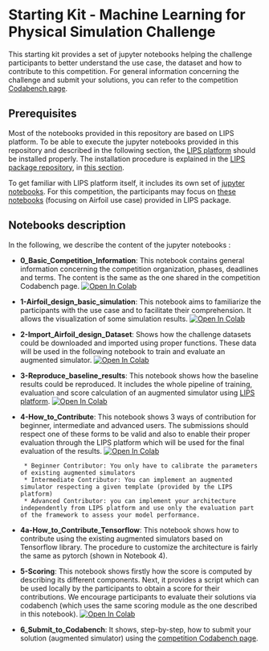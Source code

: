 # Starting Kit - Machine Learning for Physical Simulation Challenge
This starting kit provides a set of jupyter notebooks helping the challenge participants to better understand the use case, the dataset and how to contribute to this competition. For general information concerning the challenge and submit your solutions, you can refer to the competition [Codabench page](https://www.codabench.org/competitions/1534/).

Prerequisites
--------------
Most of the notebooks provided in this repository are based on LIPS platform. To be able to execute the jupyter notebooks provided in this repository and described in the following section, the [LIPS platform](https://lips.irt-systemx.fr/) should be installed properly. The installation procedure is explained in the [LIPS package repository](https://github.com/IRT-SystemX/LIPS), in [this section](https://github.com/IRT-SystemX/LIPS#installation).

To get familiar with LIPS platform itself, it includes its own set of [jupyter notebooks](https://github.com/IRT-SystemX/LIPS/tree/main/getting_started). For this competition, the participants may focus on [these notebooks](https://github.com/IRT-SystemX/LIPS/tree/main/getting_started/AirfoilUsecase) (focusing on Airfoil use case) provided in LIPS package.  

Notebooks description
---------------------
In the following, we describe the content of the jupyter notebooks : 

- **0_Basic_Competition_Information**: This notebook contains general information concerning the competition organization, phases, deadlines and terms. The content is the same as the one shared in the competition Codabench page. [![Open In Colab](https://colab.research.google.com/assets/colab-badge.svg)](https://colab.research.google.com/github/IRT-SystemX/ml4physim_startingkit/blob/main/0_Basic_Competition_Information.ipynb) 

- **1-Airfoil_design_basic_simulation**: This notebook aims to familiarize the participants with the use case and to facilitate their comprehension. It allows the visualization of some simulation results. [![Open In Colab](https://colab.research.google.com/assets/colab-badge.svg)](https://colab.research.google.com/github/IRT-SystemX/ml4physim_startingkit/blob/main/1_Airfoils_design_basic_simulation.ipynb)

- **2-Import_Airfoil_design_Dataset**: Shows how the challenge datasets could be downloaded and imported using proper functions. These data will be used in the following notebook to train and evaluate an augmented simulator. [![Open In Colab](https://colab.research.google.com/assets/colab-badge.svg)](https://colab.research.google.com/github/IRT-SystemX/ml4physim_startingkit/blob/main/2-Import_Airfoil_design_Dataset.ipynb) 

- **3-Reproduce_baseline_results**: This notebook shows how the baseline results could be reproduced. It includes the whole pipeline of training, evaluation and score calculation of an augmented simulator using [LIPS platform](https://github.com/IRT-SystemX/LIPS). [![Open In Colab](https://colab.research.google.com/assets/colab-badge.svg)](https://colab.research.google.com/github/IRT-SystemX/ml4physim_startingkit/blob/main/3_Reproduce_baseline_result.ipynb) 

- **4-How_to_Contribute**: This notebook shows 3 ways of contribution for beginner, intermediate and advanced users. The submissions should respect one of these forms to be valid and also to enable their proper evaluation through the LIPS platform which will be used for the final evaluation of the results. [![Open In Colab](https://colab.research.google.com/assets/colab-badge.svg)](https://colab.research.google.com/github/IRT-SystemX/ml4physim_startingkit/blob/main/4_How_to_contribute.ipynb)

       * Beginner Contributor: You only have to calibrate the parameters of existing augmented simulators
       * Intermediate Contributor: You can implement an augmented simulator respecting a given template (provided by the LIPS platform)
       * Advanced Contributor: you can implement your architecture independently from LIPS platform and use only the evaluation part of the framework to assess your model performance.

- **4a-How_to_Contribute_Tensorflow**: This notebook shows how to contribute using the existing augmented simulators based on Tensorflow library. The procedure to customize the architecture is fairly the same as pytorch (shown in Notebook 4).

- **5-Scoring**: This notebook shows firstly how the score is computed by describing its different components. Next, it provides a script which can be used locally by the participants to obtain a score for their contributions. We encourage participants to evaluate their solutions via codabench (which uses the same scoring module as the one described in this notebook). [![Open In Colab](https://colab.research.google.com/assets/colab-badge.svg)](https://colab.research.google.com/github/IRT-SystemX/ml4physim_startingkit/blob/main/5_Scoring.ipynb)

- **6_Submit_to_Codabench**: It shows, step-by-step, how to submit your solution (augmented simulator) using the [competition Codabench page](https://www.codabench.org/competitions/1534/). 



